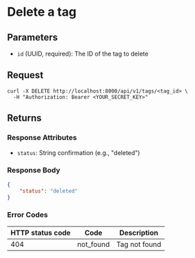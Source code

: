 # Delete a tag

## Parameters

- `id` (UUID, required): The ID of the tag to delete

## Request

```curl
curl -X DELETE http://localhost:8000/api/v1/tags/<tag_id> \
  -H "Authorization: Bearer <YOUR_SECRET_KEY>"
```

## Returns

### Response Attributes

- `status`: String confirmation (e.g., "deleted")

### Response Body

```json
{
	"status": "deleted"
}
```

### Error Codes

| HTTP status code | Code      | Description   |
| ---------------- | --------- | ------------- |
| 404              | not_found | Tag not found |
